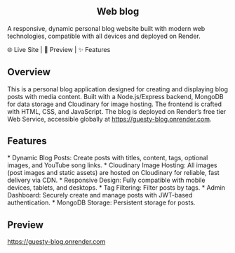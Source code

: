<h2 align="center">Web blog</h2>

A responsive, dynamic personal blog website built with modern web technologies, compatible with all devices and deployed on Render.

🌐 Live Site | 🚀 Preview | ✨ Features

<h2 align="left">Overview</h2>

This is a personal blog application designed for creating and displaying blog posts with media content. Built with a Node.js/Express backend, MongoDB for data storage and Cloudinary for image hosting. The frontend is crafted with HTML, CSS, and JavaScript. The blog is deployed on Render’s free tier Web Service, accessible globally at https://guesty-blog.onrender.com.

<h2 align="left">Features</h2>
* Dynamic Blog Posts: Create posts with titles,
content, tags, optional images, and YouTube song links.
* Cloudinary Image Hosting: All images (post images and static assets) are hosted on Cloudinary for reliable, fast delivery via CDN.
* Responsive Design: Fully compatible with mobile devices, tablets, and desktops.
* Tag Filtering: Filter posts by tags.
* Admin Dashboard: Securely create and manage posts with JWT-based authentication.
* MongoDB Storage: Persistent storage for posts.

<h2 align="left">Preview</h2>

https://guesty-blog.onrender.com
